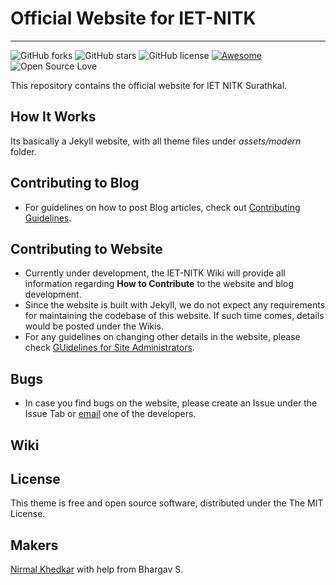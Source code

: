 # Official Website for IET-NITK
___


![GitHub forks](https://img.shields.io/github/forks/IET-NITK/newweb.svg)
![GitHub stars](https://img.shields.io/github/stars/IET-NITK/newweb.svg)
![GitHub license](https://img.shields.io/badge/license-MIT-blue.svg)
[![Awesome](https://cdn.rawgit.com/sindresorhus/awesome/d7305f38d29fed78fa85652e3a63e154dd8e8829/media/badge.svg)](https://github.com/iet-nitk)
![Open Source Love](https://badges.frapsoft.com/os/v1/open-source.png?v=103)

This repository contains the official website for IET NITK Surathkal. 

## How It Works
Its basically a Jekyll website, with all theme files under *assets/modern* folder.

## Contributing to Blog
* For guidelines on how to post Blog articles, check out [Contributing Guidelines](CONTRIBUTING.md).

## Contributing to Website
* Currently under development, the IET-NITK Wiki will provide all information regarding **How to Contribute** to the website and blog development.
* Since the website is built with Jekyll, we do not expect any requirements for maintaining the codebase of this website. If such time comes, details would be posted under the Wikis.
* For any guidelines on changing other details in the website, please check [GUidelines for Site Administrators](SITEGUIDE.md).

## Bugs
* In case you find bugs on the website, please create an Issue under the Issue Tab or [email](nirmalhk7@gmail.com) one of the developers.

## Wiki


## License
This theme is free and open source software, distributed under the The MIT License. 



## Makers
[Nirmal Khedkar](https://nirmalhk7.github.io) with help from Bhargav S.


